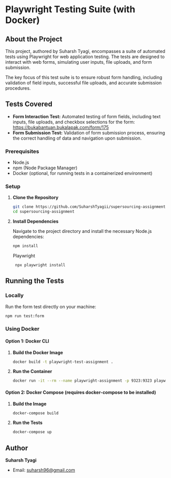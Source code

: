 # Playwright Testing Suite (with Docker)

## About the Project

This project, authored by Suharsh Tyagi, encompasses a suite of automated tests using Playwright for web application testing. The tests are designed to interact with web forms, simulating user inputs, file uploads, and form submission.

The key focus of this test suite is to ensure robust form handling, including validation of field inputs, successful file uploads, and accurate submission procedures.

## Tests Covered

- **Form Interaction Test:** Automated testing of form fields, including text inputs, file uploads, and checkbox selections for the form: <https://bukabantuan.bukalapak.com/form/175>
- **Form Submission Test:** Validation of form submission process, ensuring the correct handling of data and navigation upon submission.


### Prerequisites

- Node.js
- npm (Node Package Manager)
- Docker (optional, for running tests in a containerized environment)

### Setup

1. **Clone the Repository**

    ```bash
    git clone https://github.com/SuharshTyagii/supersourcing-assignment.git
    cd supersourcing-assignment
    ```

2. **Install Dependencies**

    Navigate to the project directory and install the necessary Node.js dependencies:

    ```bash
    npm install
    ```

    Playwright

   ```bash
    npx playwright install
    ```

## Running the Tests

### Locally

Run the form test directly on your machine:

```bash
npm run test:form
```

### Using Docker

#### Option 1: Docker CLI

1. **Build the Docker Image**

    ```bash
    docker build -t playwright-test-assignment .
    ```

2. **Run the Container**

    ```bash
    docker run -it --rm --name playwright-assignment -p 9323:9323 playwright-test-assignment
    ```

#### Option 2: Docker Compose (requires docker-compose to be installed)

1. **Build the Image**

    ```bash
    docker-compose build
    ```

2. **Run the Tests**

    ```bash
    docker-compose up
    ```

## Author

**Suharsh Tyagi**

- Email: suharsh96@gmail.com

